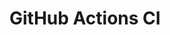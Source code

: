 # GitHub Actions CI
































































































































































































































































































































































































































































































































































































































































































































































































































































































































































































































































































































































































































































































































































































































































































































































































































































































































































































































































































































































































































































































































































































































































































































































































































































































































































































































































































































































































































































































































































































































































































































































































































































































































































